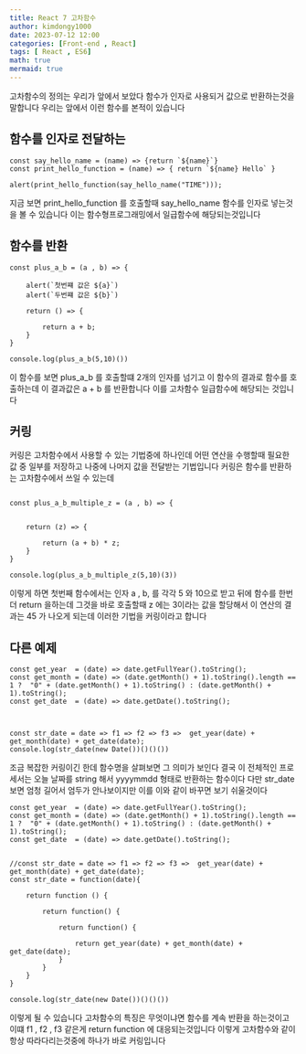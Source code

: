 ```yaml
---
title: React 7 고차함수
author: kimdongy1000
date: 2023-07-12 12:00
categories: [Front-end , React]
tags: [ React , ES6]
math: true
mermaid: true
---
```


고차함수의 정의는 우리가 앞에서 보았다 함수가 인자로 사용되거 값으로 반환하는것을 말합니다 우리는 앞에서 이런 함수를 본적이 있습니다 

## 함수를 인자로 전달하는 

```
const say_hello_name = (name) => {return `${name}`}
const print_hello_function = (name) => { return `${name} Hello` }

alert(print_hello_function(say_hello_name("TIME")));

```

지금 보면 print_hello_function 를 호출할때 say_hello_name 함수를 인자로 넣는것을 볼 수 있습니다 이는 함수형프로그래밍에서 일급함수에 해당되는것입니다 

## 함수를 반환 

```
const plus_a_b = (a , b) => {

    alert(`첫번쨰 값은 ${a}`)
    alert(`두번쨰 값은 ${b}`)

    return () => {

        return a + b;
    }
}

console.log(plus_a_b(5,10)())
```

이 함수를 보면 plus_a_b 를 호출할떄 2개의 인자를 넘기고 이 함수의 결과로 함수를 호출하는데 이 결과값은 a + b 를 반환합니다 이를 고차함수 일급함수에 해당되는 것입니다 

## 커링 

커링은 고차함수에서 사용할 수 있는 기법중에 하나인데 어떤 연산을 수행할때 필요한 값 중 일부를 저장하고 나중에 나머지 값을 전달받는 기법입니다 
커링은 함수를 반환하는 고차함수에서 쓰일 수 있는데 

```

const plus_a_b_multiple_z = (a , b) => {


    return (z) => {

        return (a + b) * z;
    }
}

console.log(plus_a_b_multiple_z(5,10)(3))

```

이렇게 하면 첫번째 함수에서는 인자 a , b, 를 각각 5 와 10으로 받고 뒤에 함수를 한번더 return 을하는데 그것을 바로 호출할때 z 에는 3이라는 값을 할당해서 
이 연산의 결과는 45 가 나오게 되는데 이러한 기법을 커링이라고 합니다 

## 다른 예제 

```
const get_year  = (date) => date.getFullYear().toString();
const get_month = (date) => (date.getMonth() + 1).toString().length == 1 ?  "0" + (date.getMonth() + 1).toString() : (date.getMonth() + 1).toString();
const get_date  = (date) => date.getDate().toString();



const str_date = date => f1 => f2 => f3 =>  get_year(date) + get_month(date) + get_date(date);
console.log(str_date(new Date())()()())

```

조금 복잡한 커링이긴 한데 함수명을 살펴보면 그 의미가 보인다 결국 이 전체적인 프로세서는 오늘 날짜를 string 해서 yyyymmdd 형태로 반환하는 함수이다 
다만 str_date 보면 엄청 길어서 엄두가 안나보이지만 이를 이와 같이 바꾸면 보기 쉬울것이다 

```
const get_year  = (date) => date.getFullYear().toString();
const get_month = (date) => (date.getMonth() + 1).toString().length == 1 ?  "0" + (date.getMonth() + 1).toString() : (date.getMonth() + 1).toString();
const get_date  = (date) => date.getDate().toString();


//const str_date = date => f1 => f2 => f3 =>  get_year(date) + get_month(date) + get_date(date);
const str_date = function(date){

    return function () {

        return function() {

            return function() {

                return get_year(date) + get_month(date) + get_date(date);
            }
        }
    }
}

console.log(str_date(new Date())()()())

```

이렇게 될 수 있습니다 고차함수의 특징은 무엇이냐면 함수를 계속 반환을 하는것이고 이떄 f1 , f2 , f3 같은게 return function 에 대응되는것입니다 
이렇게 고차함수와 같이 항상 따라다리는것중에 하나가 바로 커링입니다 


